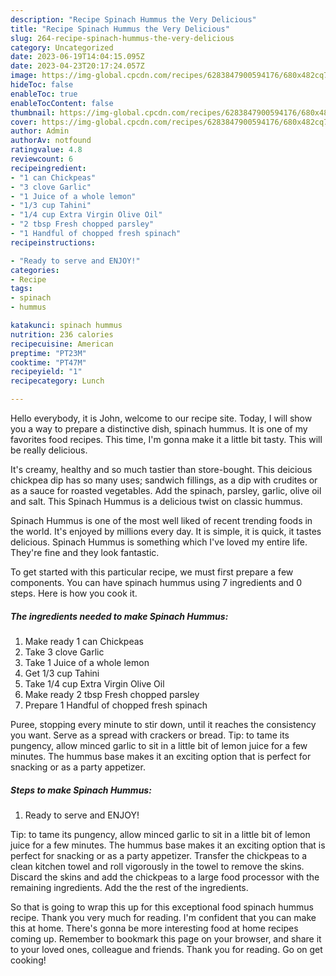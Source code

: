 ```yaml
---
description: "Recipe Spinach Hummus the Very Delicious"
title: "Recipe Spinach Hummus the Very Delicious"
slug: 264-recipe-spinach-hummus-the-very-delicious
category: Uncategorized
date: 2023-06-19T14:04:15.095Z
date: 2023-04-23T20:17:24.057Z
image: https://img-global.cpcdn.com/recipes/6283847900594176/680x482cq70/spinach-hummus-recipe-main-photo.jpg
hideToc: false
enableToc: true
enableTocContent: false
thumbnail: https://img-global.cpcdn.com/recipes/6283847900594176/680x482cq70/spinach-hummus-recipe-main-photo.jpg
cover: https://img-global.cpcdn.com/recipes/6283847900594176/680x482cq70/spinach-hummus-recipe-main-photo.jpg
author: Admin
authorAv: notfound
ratingvalue: 4.8
reviewcount: 6
recipeingredient:
- "1 can Chickpeas"
- "3 clove Garlic"
- "1 Juice of a whole lemon"
- "1/3 cup Tahini"
- "1/4 cup Extra Virgin Olive Oil"
- "2 tbsp Fresh chopped parsley"
- "1 Handful of chopped fresh spinach"
recipeinstructions:

- "Ready to serve and ENJOY!"
categories:
- Recipe
tags:
- spinach
- hummus

katakunci: spinach hummus 
nutrition: 236 calories
recipecuisine: American
preptime: "PT23M"
cooktime: "PT47M"
recipeyield: "1"
recipecategory: Lunch

---
```



Hello everybody, it is John, welcome to our recipe site. Today, I will show you a way to prepare a distinctive dish, spinach hummus. It is one of my favorites food recipes. This time, I'm gonna make it a little bit tasty. This will be really delicious.

It&#39;s creamy, healthy and so much tastier than store-bought. This deicious chickpea dip has so many uses; sandwich fillings, as a dip with crudites or as a sauce for roasted vegetables. Add the spinach, parsley, garlic, olive oil and salt. This Spinach Hummus is a delicious twist on classic hummus.

Spinach Hummus is one of the most well liked of recent trending foods in the world. It's enjoyed by millions every day. It is simple, it is quick, it tastes delicious. Spinach Hummus is something which I've loved my entire life. They're fine and they look fantastic.


To get started with this particular recipe, we must first prepare a few components. You can have spinach hummus using 7 ingredients and 0 steps. Here is how you cook it.

<!--inarticleads1-->

##### The ingredients needed to make Spinach Hummus:

1. Make ready 1 can Chickpeas
1. Take 3 clove Garlic
1. Take 1 Juice of a whole lemon
1. Get 1/3 cup Tahini
1. Take 1/4 cup Extra Virgin Olive Oil
1. Make ready 2 tbsp Fresh chopped parsley
1. Prepare 1 Handful of chopped fresh spinach


Puree, stopping every minute to stir down, until it reaches the consistency you want. Serve as a spread with crackers or bread. Tip: to tame its pungency, allow minced garlic to sit in a little bit of lemon juice for a few minutes. The hummus base makes it an exciting option that is perfect for snacking or as a party appetizer. 

<!--inarticleads2-->

##### Steps to make Spinach Hummus:


1. Ready to serve and ENJOY!

Tip: to tame its pungency, allow minced garlic to sit in a little bit of lemon juice for a few minutes. The hummus base makes it an exciting option that is perfect for snacking or as a party appetizer. Transfer the chickpeas to a clean kitchen towel and roll vigorously in the towel to remove the skins. Discard the skins and add the chickpeas to a large food processor with the remaining ingredients. Add the the rest of the ingredients. 

So that is going to wrap this up for this exceptional food spinach hummus recipe. Thank you very much for reading. I'm confident that you can make this at home. There's gonna be more interesting food at home recipes coming up. Remember to bookmark this page on your browser, and share it to your loved ones, colleague and friends. Thank you for reading. Go on get cooking!
